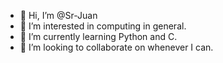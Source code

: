 - 👋 Hi, I’m @Sr-Juan
- 👀 I’m interested in computing in general.
- 🌱 I’m currently learning Python and C.
- 💞️ I’m looking to collaborate on whenever I can.

<!---
Sr-Juan/Sr-Juan is a ✨ special ✨ repository because its `README.md` (this file) appears on your GitHub profile.
You can click the Preview link to take a look at your changes.
--->
